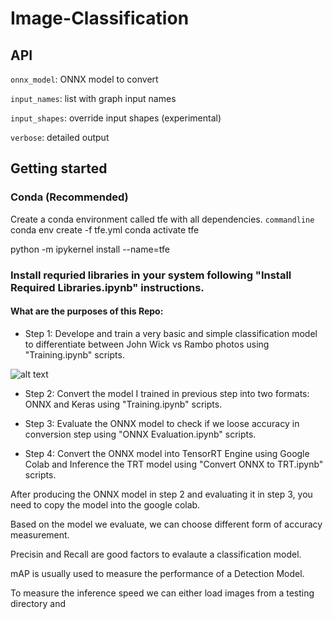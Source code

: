 # Image-Classification
## API


`onnx_model`: ONNX model to convert

`input_names`: list with graph input names

`input_shapes`: override input shapes (experimental)

`verbose`: detailed output

## Getting started
### Conda (Recommended)

Create a conda environment called tfe with all dependencies. 
```commandline ```
conda env create -f tfe.yml
conda activate tfe

python -m ipykernel install --name=tfe

### Install requried libraries in your system following "Install Required Libraries.ipynb" instructions.

#### What are the purposes of this Repo:
* Step 1: Develope and train a very basic and simple classification model to differentiate between John Wick vs Rambo photos using "Training.ipynb" scripts.

![alt text](model.png)

* Step 2: Convert the model I trained in previous step into two formats: ONNX and Keras using "Training.ipynb" scripts.

* Step 3: Evaluate the ONNX model to check if we loose accuracy in conversion step using "ONNX Evaluation.ipynb" scripts.

* Step 4: Convert the ONNX model into TensorRT Engine using Google Colab and Inference the TRT model using "Convert ONNX to TRT.ipynb" scripts.

After producing the ONNX model in step 2 and evaluating it in step 3, you need to copy the model into the google colab.

Based on the model we evaluate, we can choose different form of accuracy measurement. 

Precisin and Recall are good factors to evalaute a classification model.

mAP is usually used to measure the performance of a Detection Model.

To measure the inference speed we can either load images from a testing directory and 

